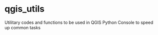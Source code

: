 # qgis_utils
Utilitary codes and functions to be used in QGIS Python Console to speed up common tasks
